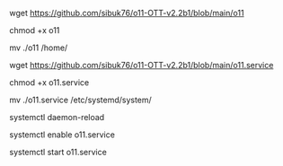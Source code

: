 wget https://github.com/sibuk76/o11-OTT-v2.2b1/blob/main/o11 

chmod +x o11

mv ./o11 /home/

wget https://github.com/sibuk76/o11-OTT-v2.2b1/blob/main/o11.service

chmod +x o11.service

mv ./o11.service /etc/systemd/system/

systemctl daemon-reload

systemctl enable o11.service

systemctl start o11.service




